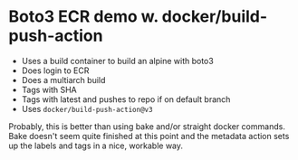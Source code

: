# Boto3 ECR demo w. docker/build-push-action

- Uses a build container to build an alpine with boto3
- Does login to ECR
- Does a multiarch build
- Tags with SHA
- Tags with latest and pushes to repo if on default branch
- Uses `docker/build-push-action@v3`

Probably, this is better than using bake and/or straight docker
commands. Bake doesn't seem quite finished at this point
and the metadata action sets up the labels and tags in a nice,
workable way.
